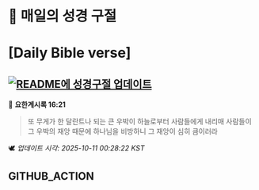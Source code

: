 # 🙏 매일의 성경 구절
# [Daily Bible verse]
## [![README에 성경구절 업데이트](https://github.com/DONGSUKA/first_test/actions/workflows/update-readme-bible.yml/badge.svg)](https://github.com/DONGSUKA/first_test/actions/workflows/update-readme-bible.yml)
<!-- START_BIBLE_VERSE -->
📖 **요한계시록 16:21**
> 또 무게가 한 달란트나 되는 큰 우박이 하늘로부터 사람들에게 내리매 사람들이 그 우박의 재앙 때문에 하나님을 비방하니 그 재앙이 심히 큼이러라

🕊️ _업데이트 시각: 2025-10-11 00:28:22 KST_
  <!-- END_BIBLE_VERSE -->
## GITHUB_ACTION
